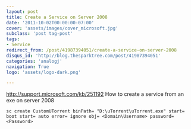 ```yaml
---
layout: post
title: Create a Service on Server 2008
date: '2011-10-02T00:00:00-07:00'
cover: 'assets/images/cover_microsoft.jpg'
subclass: 'post tag-post'
tags:
- Service
redirect_from: /post/41987394051/create-a-service-on-server-2008
disqus_id: 'http://blog.thesparktree.com/post/41987394051'
categories: 'analogj'
navigation: True
logo: 'assets/logo-dark.png'

---
```

http://support.microsoft.com/kb/251192
How to create a service from an exe on server 2008

`sc create CustomUTorrent binPath= "D:\uTorrent\uTorrent.exe" start= boot start= auto error= ignore obj= <Domain\Username> password= <Password>`
